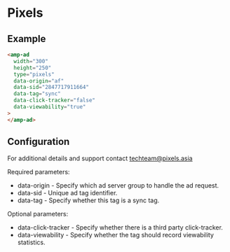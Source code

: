 <!---
Copyright 2018 The AMP HTML Authors. All Rights Reserved.

Licensed under the Apache License, Version 2.0 (the "License");
you may not use this file except in compliance with the License.
You may obtain a copy of the License at

      http://www.apache.org/licenses/LICENSE-2.0

Unless required by applicable law or agreed to in writing, software
distributed under the License is distributed on an "AS-IS" BASIS,
WITHOUT WARRANTIES OR CONDITIONS OF ANY KIND, either express or implied.
See the License for the specific language governing permissions and
limitations under the License.
-->

# Pixels

## Example

```html
<amp-ad
  width="300"
  height="250"
  type="pixels"
  data-origin="af"
  data-sid="2847717911664"
  data-tag="sync"
  data-click-tracker="false"
  data-viewability="true"
>
</amp-ad>
```

## Configuration

For additional details and support contact techteam@pixels.asia

Required parameters:

- data-origin - Specify which ad server group to handle the ad request.
- data-sid - Unique ad tag identifier.
- data-tag - Specify whether this tag is a sync tag.

Optional parameters:

- data-click-tracker - Specify whether there is a third party click-tracker.
- data-viewability - Specify whether the tag should record viewability statistics.
